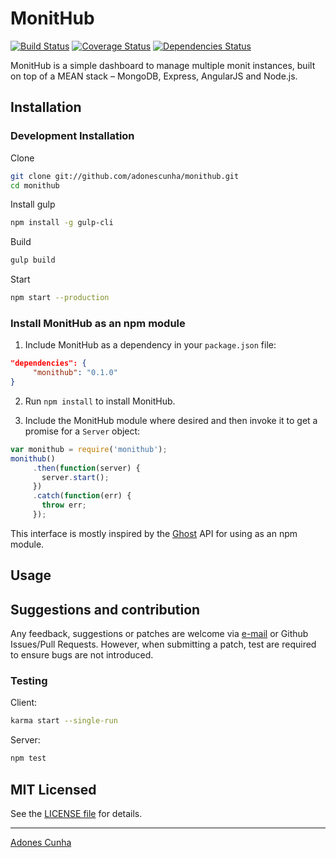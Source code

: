 # MonitHub
[![Build Status](https://travis-ci.org/adonescunha/monithub.svg?branch=master)](https://travis-ci.org/adonescunha/monithub) [![Coverage Status](https://coveralls.io/repos/adonescunha/monithub/badge.svg?branch=master&service=github)](https://coveralls.io/github/adonescunha/monit?branch=master) [![Dependencies Status](https://david-dm.org/adonescunha/monithub.svg)](https://david-dm.org/adonescunha/monit)

MonitHub is a simple dashboard to manage multiple monit instances, built on top of a MEAN stack – MongoDB, Express, AngularJS and Node.js.

## Installation


### Development Installation

Clone

```bash
git clone git://github.com/adonescunha/monithub.git
cd monithub
```

Install gulp

```bash
npm install -g gulp-cli
```

Build

```bash
gulp build
```

Start

```bash
npm start --production
```
### Install MonitHub as an npm module

1. Include MonitHub as a dependency in your `package.json` file:
```json
"dependencies": {
     "monithub": "0.1.0"
}
```

2. Run `npm install` to install MonitHub.

3. Include the MonitHub module where desired and then invoke it to get a promise for a `Server` object:
```javascript
var monithub = require('monithub');
monithub()
     .then(function(server) {
       server.start();
     })
     .catch(function(err) {
       throw err;
     });
```

This interface is mostly inspired by the [Ghost](https://github.com/TryGhost/Ghost/wiki/Using-Ghost-as-an-npm-module) API for using as an npm module.

## Usage

## Suggestions and contribution

Any feedback, suggestions or patches are welcome via [e-mail](mailto:adonescunha@gmail.com) or Github Issues/Pull Requests. However, when submitting a patch, test are required to ensure bugs are not introduced.

### Testing

Client:

```bash
karma start --single-run
```

Server:

```bash
npm test
```

## MIT Licensed

See the [LICENSE file](LICENSE) for details.

-----
[Adones Cunha](http://github.com/adonescunha)

